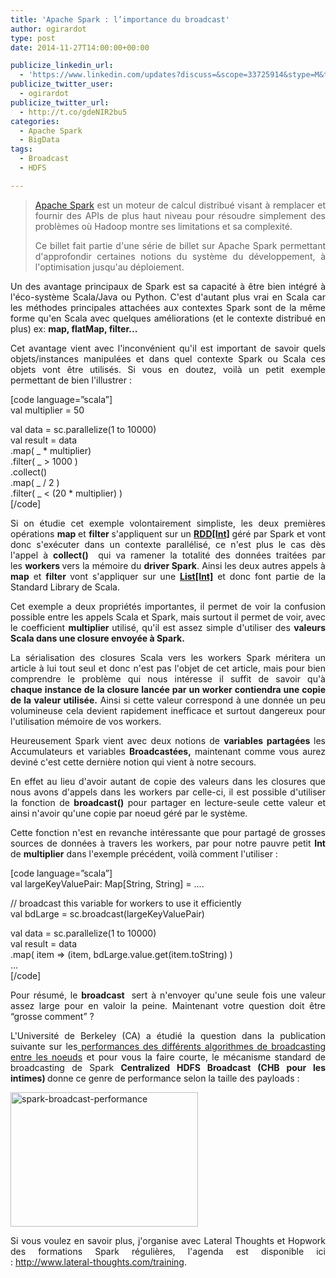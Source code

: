 ```yaml
---
title: 'Apache Spark : l’importance du broadcast'
author: ogirardot
type: post
date: 2014-11-27T14:00:00+00:00

publicize_linkedin_url:
  - 'https://www.linkedin.com/updates?discuss=&scope=33725914&stype=M&topic=5943735014897262592&type=U&a=oUEx'
publicize_twitter_user:
  - ogirardot
publicize_twitter_url:
  - http://t.co/gdeNIR2bu5
categories:
  - Apache Spark
  - BigData
tags:
  - Broadcast
  - HDFS

---
```

<!--more-->
> <p style="text-align:justify;">
>   <a title="Apache Spark" href="https://spark.apache.org" target="_blank">Apache Spark</a> est un moteur de calcul distribué visant à remplacer et fournir des APIs de plus haut niveau pour résoudre simplement des problèmes où Hadoop montre ses limitations et sa complexité.
> </p>
> 
> <p style="text-align:justify;">
>   Ce billet fait partie d'une série de billet sur Apache Spark permettant d'approfondir certaines notions du système du développement, à l'optimisation jusqu'au déploiement.
> </p>

<p style="text-align:justify;">
  Un des avantage principaux de Spark est sa capacité à être bien intégré à l'éco-système Scala/Java ou Python. C'est d'autant plus vrai en Scala car les méthodes principales attachées aux contextes Spark sont de la même forme qu'en Scala avec quelques améliorations (et le contexte distribué en plus) ex: <strong>map, flatMap, filter...</strong>
</p>

<p style="text-align:justify;">
  Cet avantage vient avec l'inconvénient qu'il est important de savoir quels objets/instances manipulées et dans quel contexte Spark ou Scala ces objets vont être utilisés. Si vous en doutez, voilà un petit exemple permettant de bien l'illustrer :
</p>

[code language=&#8221;scala&#8221;]  
val multiplier = 50

val data = sc.parallelize(1 to 10000)  
val result = data  
.map( _ * multiplier)  
.filter( _ > 1000 )  
.collect()  
.map( _ / 2 )  
.filter( _ < (20 * multiplier) )  
[/code]

<p style="text-align:justify;">
  Si on étudie cet exemple volontairement simpliste, les deux premières opérations <b>map </b>et <strong>filter </strong>s'appliquent sur un <strong><a title="Apache Spark - RDD API" href="https://spark.apache.org/docs/latest/api/scala/index.html#org.apache.spark.rdd.RDD" target="_blank">RDD[Int]</a> </strong>géré par Spark et vont donc s'exécuter dans un contexte parallélisé, ce n'est plus le cas dès l'appel à <strong>collect() </strong> qui va ramener la totalité des données traitées par les <strong>workers </strong>vers la mémoire du <strong>driver Spark</strong>. Ainsi les deux autres appels à <strong>map</strong> et <strong>filter </strong>vont s'appliquer sur une <a title="Scala API - List" href="http://www.scala-lang.org/api/current/index.html#scala.collection.immutable.List" target="_blank"><strong>List[Int]</strong></a> et donc font partie de la Standard Library de Scala.
</p>

<p style="text-align:justify;">
  Cet exemple a deux propriétés importantes, il permet de voir la confusion possible entre les appels Scala et Spark, mais surtout il permet de voir, avec le coefficient <strong>multiplier </strong>utilisé, qu'il est assez simple d'utiliser des <strong>valeurs Scala dans une closure envoyée à Spark.</strong>
</p>

<p style="text-align:justify;">
  La sérialisation des closures Scala vers les workers Spark méritera un article à lui tout seul et donc n'est pas l'objet de cet article, mais pour bien comprendre le problème qui nous intéresse il suffit de savoir qu'à <strong>chaque instance de la closure lancée par un worker contiendra une copie de la valeur utilisée.</strong> Ainsi si cette valeur correspond à une donnée un peu volumineuse cela devient rapidement inefficace et surtout dangereux pour l'utilisation mémoire de vos workers.
</p>

<p style="text-align:justify;">
  Heureusement Spark vient avec deux notions de <strong>variables partagées </strong>les Accumulateurs et variables <strong>Broadcastées,</strong> maintenant comme vous aurez deviné c'est cette dernière notion qui vient à notre secours.
</p>

<p style="text-align:justify;">
  En effet au lieu d'avoir autant de copie des valeurs dans les closures que nous avons d'appels dans les workers par celle-ci, il est possible d'utiliser la fonction de <strong>broadcast</strong><strong>()</strong> pour partager en lecture-seule cette valeur et ainsi n'avoir qu'une copie par noeud géré par le système.
</p>

<p style="text-align:justify;">
  Cette fonction n'est en revanche intéressante que pour partagé de grosses sources de données à travers les workers, par pour notre pauvre petit <strong>Int</strong> de <strong>multiplier</strong> dans l'exemple précédent, voilà comment l'utiliser :
</p>

[code language=&#8221;scala&#8221;]  
val largeKeyValuePair: Map[String, String] = ....

// broadcast this variable for workers to use it efficiently  
val bdLarge = sc.broadcast(largeKeyValuePair)

val data = sc.parallelize(1 to 10000)  
val result = data  
.map( item => (item, bdLarge.value.get(item.toString) )  
...  
[/code]

<p style="text-align:justify;">
  Pour résumé, le <strong>broadcast </strong> sert à n'envoyer qu'une seule fois une valeur assez large pour en valoir la peine. Maintenant votre question doit être &#8220;grosse comment&#8221; ?
</p>

<p style="text-align:justify;">
  L'Université de Berkeley (CA) a étudié la question dans la publication suivante sur les<a title="Broadcast performance for Apache Spark" href="http://www.cs.berkeley.edu/~agearh/cs267.sp10/files/mosharaf-spark-bc-report-spring10.pdf" target="_blank"> performances des différents algorithmes de broadcasting entre les noeuds</a> et pour vous la faire courte, le mécanisme standard de broadcasting de Spark <strong>Centralized HDFS Broadcast (CHB pour les intimes) </strong>donne ce genre de performance selon la taille des payloads :
</p>

<p style="text-align:justify;">
  <a href="https://ogirardot.wordpress.com/wp-content/uploads/2014/11/spark-broadcast-performance.png"><img loading="lazy" decoding="async" class="size-medium wp-image-1204 aligncenter" src="https://ogirardot.wordpress.com/wp-content/uploads/2014/11/spark-broadcast-performance.png?w=300" alt="spark-broadcast-performance" width="300" height="215" /></a>
</p>

<p style="text-align:justify;">
  <p style="text-align:justify;">
    Si vous voulez en savoir plus, j'organise avec Lateral Thoughts et Hopwork des formations Spark régulières, l'agenda est disponible ici : <a title="Lateral Thoughts - Formations" href="http://www.lateral-thoughts.com/training" target="_blank">http://www.lateral-thoughts.com/training</a>.
  </p>